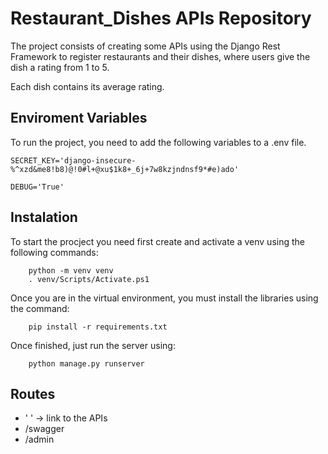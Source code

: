# Restaurant_Dishes APIs Repository

The project consists of creating some APIs using the Django Rest Framework to register restaurants and their dishes, where users give the dish a rating from 1 to 5.

Each dish contains its average rating.



## Enviroment Variables

To run the project, you need to add the following variables to a .env file.

`SECRET_KEY='django-insecure-%^xzd&me8!b8)@!0#l+@xu$1k8+_6j+7w8kzjndnsf9*#e)ado'`

`DEBUG='True'`


## Instalation

To start the procject you need first create and activate a venv using the following commands:

```
    python -m venv venv
    . venv/Scripts/Activate.ps1
```

Once you are in the virtual environment, you must install the libraries using the command:

```
    pip install -r requirements.txt
```
Once finished, just run the server using:
```
    python manage.py runserver
```

## Routes

- ' ' -> link to the APIs
- /swagger
- /admin
